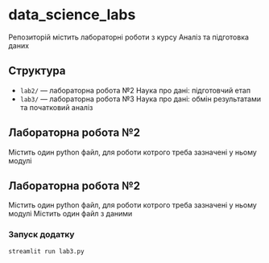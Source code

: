 # data_science_labs
Репозиторій містить лабораторні роботи з курсу Аналіз та підготовка даних

## Структура

- `lab2/` — лабораторна робота №2 Наука про дані: підготовчий етап 
- `lab3/` — лабораторна робота №3 Наука про дані: обмін результатами та початковий аналіз

## Лабораторна робота №2

Містить один python файл, для роботи котрого треба зазначені у ньому модулі

## Лабораторна робота №2

Містить один python файл, для роботи котрого треба зазначені у ньому модулі
Містить один файл з даними

### Запуск додатку

```bash
streamlit run lab3.py
